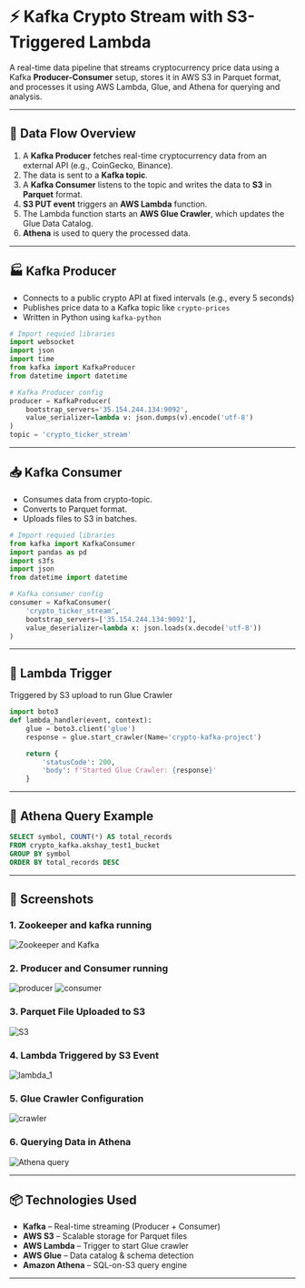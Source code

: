 # ⚡ Kafka Crypto Stream with S3-Triggered Lambda

A real-time data pipeline that streams cryptocurrency price data using a Kafka **Producer-Consumer** setup, stores it in AWS S3 in Parquet format, and processes it using AWS Lambda, Glue, and Athena for querying and analysis.

---

## 🔁 Data Flow Overview

1. A **Kafka Producer** fetches real-time cryptocurrency data from an external API (e.g., CoinGecko, Binance).
2. The data is sent to a **Kafka topic**.
3. A **Kafka Consumer** listens to the topic and writes the data to **S3** in **Parquet** format.
4. **S3 PUT event** triggers an **AWS Lambda** function.
5. The Lambda function starts an **AWS Glue Crawler**, which updates the Glue Data Catalog.
6. **Athena** is used to query the processed data.

---

## 🏭 Kafka Producer

- Connects to a public crypto API at fixed intervals (e.g., every 5 seconds)
- Publishes price data to a Kafka topic like `crypto-prices`
- Written in Python using `kafka-python`

```python
# Import requied libraries
import websocket
import json
import time 
from kafka import KafkaProducer
from datetime import datetime

# Kafka Producer config
producer = KafkaProducer(
    bootstrap_servers='35.154.244.134:9092',
    value_serializer=lambda v: json.dumps(v).encode('utf-8')
)
topic = 'crypto_ticker_stream'
```

---
## 📥 Kafka Consumer 
- Consumes data from crypto-topic.
- Converts to Parquet format.
- Uploads files to S3 in batches.

```python
# Import requied libraries
from kafka import KafkaConsumer
import pandas as pd
import s3fs
import json
from datetime import datetime

# Kafka consumer config
consumer = KafkaConsumer(
    'crypto_ticker_stream',
    bootstrap_servers=['35.154.244.134:9092'],
    value_deserializer=lambda x: json.loads(x.decode('utf-8'))
)
```
---
## 🧠 Lambda Trigger
Triggered by S3 upload to run Glue Crawler

```python
import boto3
def lambda_handler(event, context):
    glue = boto3.client('glue')
    response = glue.start_crawler(Name='crypto-kafka-project')  

    return {
        'statusCode': 200,
        'body': f'Started Glue Crawler: {response}'
    }
```
---
## 🧠 Athena Query Example

```sql
SELECT symbol, COUNT(*) AS total_records
FROM crypto_kafka.akshay_test1_bucket
GROUP BY symbol
ORDER BY total_records DESC
```
---

## 📸 Screenshots

### 1. Zookeeper and kafka running
![Zookeeper and Kafka](https://github.com/user-attachments/assets/e0d71009-ae26-45b1-8314-ce17f58a3c27)

### 2. Producer and Consumer running 
![producer](https://github.com/user-attachments/assets/2ec044a1-80a8-489a-8090-8fc87c3bde22)
![consumer](https://github.com/user-attachments/assets/79db1ba5-e1eb-4c85-ad26-9e4206c2a4be)

### 3. Parquet File Uploaded to S3
![S3](https://github.com/user-attachments/assets/8d3b9fc0-62de-4066-ab16-2d11c4ada023)

### 4. Lambda Triggered by S3 Event
![lambda_1](https://github.com/user-attachments/assets/1b92f040-e552-467b-8cef-f92c20767da4)

### 5. Glue Crawler Configuration
![crawler](https://github.com/user-attachments/assets/3310c447-d90d-4da0-9144-dafcb4c85f45)

### 6. Querying Data in Athena
![Athena query](https://github.com/user-attachments/assets/9a1a50ce-2843-48d7-a0a5-91f17b842891)

---

## 📦 Technologies Used

- **Kafka** – Real-time streaming (Producer + Consumer)
- **AWS S3** – Scalable storage for Parquet files
- **AWS Lambda** – Trigger to start Glue crawler
- **AWS Glue** – Data catalog & schema detection
- **Amazon Athena** – SQL-on-S3 query engine

---


